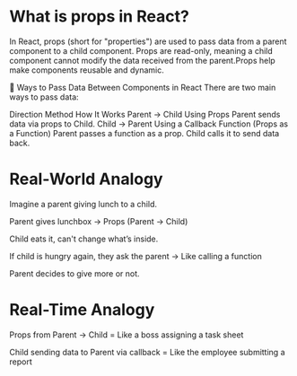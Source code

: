 # What is props in React?
In React, props (short for "properties") are used to pass data from a parent component to a child component. Props are read-only, meaning a child component cannot modify the data received from the parent.Props help make components reusable and dynamic.


📌 Ways to Pass Data Between Components in React
There are two main ways to pass data:

Direction	                Method	                                               How It Works
Parent → Child	         Using Props                                           Parent sends data via props to Child.
Child → Parent	Using a Callback Function (Props as a Function)	     Parent passes a function as a prop. Child calls it to send data back.

 # Real-World Analogy
Imagine a parent giving lunch to a child.

Parent gives lunchbox → Props (Parent → Child)

Child eats it, can't change what’s inside.

If child is hungry again, they ask the parent → Like calling a function

Parent decides to give more or not.

# Real-Time Analogy
Props from Parent → Child = Like a boss assigning a task sheet

Child sending data to Parent via callback = Like the employee submitting a report